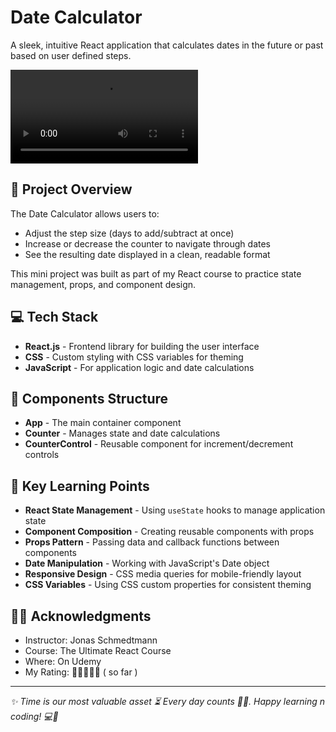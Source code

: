 # Date Calculator

A sleek, intuitive React application that calculates dates in the future or past based on user defined steps.

![Date Calculator GIF](./public/solution.mp4)

## 🚀 Project Overview

The Date Calculator allows users to:

- Adjust the step size (days to add/subtract at once)
- Increase or decrease the counter to navigate through dates
- See the resulting date displayed in a clean, readable format

This mini project was built as part of my React course to practice state management, props, and component design.

## 💻 Tech Stack

- **React.js** - Frontend library for building the user interface
- **CSS** - Custom styling with CSS variables for theming
- **JavaScript** - For application logic and date calculations

## 🧩 Components Structure

- **App** - The main container component
- **Counter** - Manages state and date calculations
- **CounterControl** - Reusable component for increment/decrement controls

## 🎯 Key Learning Points

- **React State Management** - Using `useState` hooks to manage application state
- **Component Composition** - Creating reusable components with props
- **Props Pattern** - Passing data and callback functions between components
- **Date Manipulation** - Working with JavaScript's Date object
- **Responsive Design** - CSS media queries for mobile-friendly layout
- **CSS Variables** - Using CSS custom properties for consistent theming

## 🙏🏾 Acknowledgments

- Instructor: Jonas Schmedtmann
- Course: The Ultimate React Course
- Where: On Udemy
- My Rating: 🌟🌟🌟🌟🌟 ( so far )

---

_✨ Time is our most valuable asset ⏳ Every day counts 🫶🏾. Happy learning n coding! 💻🌌_
